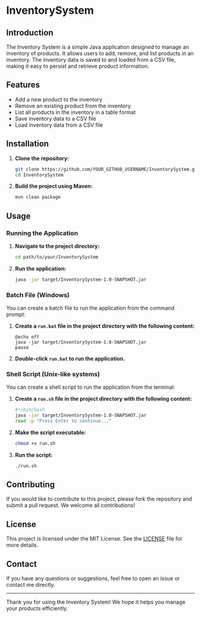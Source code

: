 # InventorySystem

## Introduction

The Inventory System is a simple Java application designed to manage an inventory of products. It allows users to add, remove, and list products in an inventory. The inventory data is saved to and loaded from a CSV file, making it easy to persist and retrieve product information.

## Features

- Add a new product to the inventory
- Remove an existing product from the inventory
- List all products in the inventory in a table format
- Save inventory data to a CSV file
- Load inventory data from a CSV file


## Installation

1. **Clone the repository:**

    ```bash
    git clone https://github.com/YOUR_GITHUB_USERNAME/InventorySystem.git
    cd InventorySystem
    ```

2. **Build the project using Maven:**

    ```bash
    mvn clean package
    ```

## Usage

### Running the Application

1. **Navigate to the project directory:**

    ```bash
    cd path/to/your/InventorySystem
    ```

2. **Run the application:**

    ```bash
    java -jar target/InventorySystem-1.0-SNAPSHOT.jar
    ```

### Batch File (Windows)

You can create a batch file to run the application from the command prompt:

1. **Create a `run.bat` file in the project directory with the following content:**

    ```batch
    @echo off
    java -jar target/InventorySystem-1.0-SNAPSHOT.jar
    pause
    ```

2. **Double-click `run.bat` to run the application.**

### Shell Script (Unix-like systems)

You can create a shell script to run the application from the terminal:

1. **Create a `run.sh` file in the project directory with the following content:**

    ```bash
    #!/bin/bash
    java -jar target/InventorySystem-1.0-SNAPSHOT.jar
    read -p "Press Enter to continue..."
    ```

2. **Make the script executable:**

    ```bash
    chmod +x run.sh
    ```

3. **Run the script:**

    ```bash
    ./run.sh
    ```

## Contributing

If you would like to contribute to this project, please fork the repository and submit a pull request. We welcome all contributions!

## License

This project is licensed under the MIT License. See the [LICENSE](LICENSE) file for more details.

## Contact

If you have any questions or suggestions, feel free to open an issue or contact me directly.

---

Thank you for using the Inventory System! We hope it helps you manage your products efficiently.


